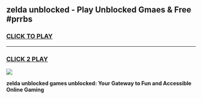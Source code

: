 
## zelda unblocked - Play Unblocked Gmaes & Free #prrbs
<h3>
<a href="https://news.freeplayer.one?title=zelda_unblocked&ref=24F">CLICK TO PLAY</a></h3>
<hr>

<h3>
<a href="https://news.freeplayer.one?title=zelda_unblocked&ref=24F">CLICK 2 PLAY</a>
  
</h3>

<a href="https://news.freeplayer.one?title=zelda_unblocked&ref=24F/"><img src="https://clearcache.store/games.png"></a>


**zelda unblocked games unblocked: Your Gateway to Fun and Accessible Online Gaming**
